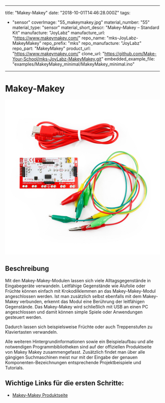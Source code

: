 
---
title: "Makey-Makey"
date: "2018-10-01T14:46:28.000Z"
tags: 
  - "sensor"
coverImage: "55_makeymakey.jpg"
material_number: "55"
material_type: "sensor"
material_short_descr: "Makey-Makey – Standard Kit"
manufacture: "JoyLabz"
manufacture_url: "https://www.makeymakey.com/"
repo_name: "mks-JoyLabz-MakeyMakey"
repo_prefix: "mks"
repo_manufacture: "JoyLabz"
repo_part: "MakeyMakey"
product_url: "https://www.makeymakey.com/"
clone_url: "https://github.com/Make-Your-School/mks-JoyLabz-MakeyMakey.git"
embedded_example_file: "examples/MakeyMakey_minimal/MakeyMakey_minimal.ino"
---


# Makey-Makey

![Makey-Makey](./55_makeymakey.jpg)

## Beschreibung
Mit den Makey-Makey-Modulen lassen sich viele Alltagsgegenstände in Eingabegeräte verwandeln. Leitfähige Gegenstände wie Alufolie oder Früchte können einfach mit Krokodilklemmen an das Makey-Makey-Modul angeschlossen werden. Ist man zusätzlich selbst ebenfalls mit dem Makey-Makey verbunden, erkennt das Modul eine Berührung der leitfähigen Gegenstände. Das Makey-Makey wird schließlich mit USB an einen PC angeschlossen und damit können simple Spiele oder Anwendungen gesteuert werden.

Dadurch lassen sich beispielsweise Früchte oder auch Treppenstufen zu Klaviertasten verwandeln.

Alle weiteren Hintergrundinformationen sowie ein Beispielaufbau und alle notwendigen Programmbibliotheken sind auf der offiziellen Produktseite von Makey Makey zusammengefasst. Zusätzlich findet man über alle gängigen Suchmaschinen meist nur mit der Eingabe der genauen Komponenten-Bezeichnungen entsprechende Projektbeispiele und Tutorials.


<!-- infolist -->
## Wichtige Links für die ersten Schritte:

- [Makey-Makey Produktseite](https://www.makeymakey.com/)

